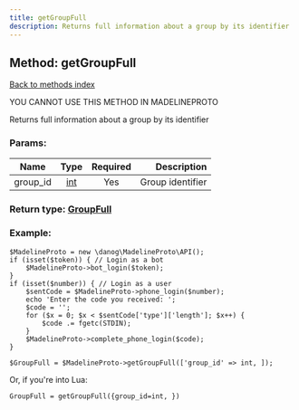 ```yaml
---
title: getGroupFull
description: Returns full information about a group by its identifier
---
```

## Method: getGroupFull  
[Back to methods index](index.md)


YOU CANNOT USE THIS METHOD IN MADELINEPROTO


Returns full information about a group by its identifier

### Params:

| Name     |    Type       | Required | Description |
|----------|:-------------:|:--------:|------------:|
|group\_id|[int](../types/int.md) | Yes|Group identifier|


### Return type: [GroupFull](../types/GroupFull.md)

### Example:


```
$MadelineProto = new \danog\MadelineProto\API();
if (isset($token)) { // Login as a bot
    $MadelineProto->bot_login($token);
}
if (isset($number)) { // Login as a user
    $sentCode = $MadelineProto->phone_login($number);
    echo 'Enter the code you received: ';
    $code = '';
    for ($x = 0; $x < $sentCode['type']['length']; $x++) {
        $code .= fgetc(STDIN);
    }
    $MadelineProto->complete_phone_login($code);
}

$GroupFull = $MadelineProto->getGroupFull(['group_id' => int, ]);
```

Or, if you're into Lua:

```
GroupFull = getGroupFull({group_id=int, })
```

